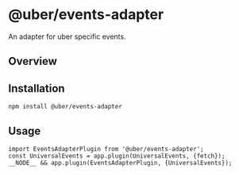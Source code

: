 # @uber/events-adapter

An adapter for uber specific events.

## Overview


## Installation

```
npm install @uber/events-adapter
```

## Usage
```js// main.js
import EventsAdapterPlugin from '@uber/events-adapter';
const UniversalEvents = app.plugin(UniversalEvents, {fetch});
__NODE__ && app.plugin(EventsAdapterPlugin, {UniversalEvents});
```
